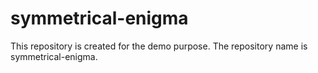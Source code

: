 # symmetrical-enigma
This repository is created for the demo purpose. The repository name is symmetrical-enigma.
